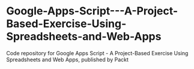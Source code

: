 


# Google-Apps-Script---A-Project-Based-Exercise-Using-Spreadsheets-and-Web-Apps
Code repository for Google Apps Script - A Project-Based Exercise Using Spreadsheets and Web Apps, published by Packt
